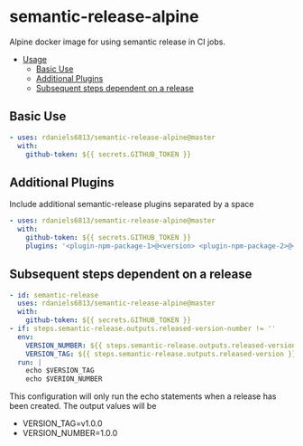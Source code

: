 # semantic-release-alpine
Alpine docker image for using semantic release in CI jobs.
<!-- START doctoc generated TOC please keep comment here to allow auto update -->
<!-- DON'T EDIT THIS SECTION, INSTEAD RE-RUN doctoc TO UPDATE -->


- [Usage](#usage)
  - [Basic Use](#basic-use)
  - [Additional Plugins](#additional-plugins)
  - [Subsequent steps dependent on a release](#subsequent-steps-dependent-on-a-release)

<!-- END doctoc generated TOC please keep comment here to allow auto update -->


## Basic Use
```yaml
- uses: rdaniels6813/semantic-release-alpine@master
  with:
    github-token: ${{ secrets.GITHUB_TOKEN }}
```
## Additional Plugins
Include additional semantic-release plugins separated by a space
```yaml
- uses: rdaniels6813/semantic-release-alpine@master
  with:
    github-token: ${{ secrets.GITHUB_TOKEN }}
    plugins: '<plugin-npm-package-1>@<version> <plugin-npm-package-2>@<version>'
```
## Subsequent steps dependent on a release
```yaml
- id: semantic-release
  uses: rdaniels6813/semantic-release-alpine@master
  with:
    github-token: ${{ secrets.GITHUB_TOKEN }}
- if: steps.semantic-release.outputs.released-version-number != ''
  env:
    VERSION_NUMBER: ${{ steps.semantic-release.outputs.released-version-number }}
    VERSION_TAG: ${{ steps.semantic-release.outputs.released-version }}
  run: |
    echo $VERSION_TAG
    echo $VERION_NUMBER
```
This configuration will only run the echo statements when a release has been created.
The output values will be
- VERSION_TAG=v1.0.0
- VERSION_NUMBER=1.0.0